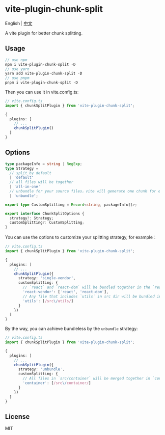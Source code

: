# vite-plugin-chunk-split

English | [中文](./README-CN.md)

A vite plugin for better chunk splitting.

## Usage

```js
// use npm
npm i vite-plugin-chunk-split -D
// use yarn
yarn add vite-plugin-chunk-split -D
// use pnpm
pnpm i vite-plugin-chunk-split -D
```

Then you can use it in vite.config.ts:
```ts
// vite.config.ts
import { chunkSplitPlugin } from 'vite-plugin-chunk-split';

{
  plugins: [
    // ...
    chunkSplitPlugin()
  ]
}
```

## Options
```ts
type packageInfo = string | RegExp;
type Strategy =
  // split by default
  | 'default'
  // all files will be together
  | 'all-in-one'
  // unbundle for your source files，vite will generate one chunk for every file
  | 'unbundle';

export type CustomSplitting = Record<string, packageInfo[]>;

export interface ChunkSplitOptions {
  strategy?: Strategy;
  customSplitting?: CustomSplitting;
}
```
You can use the options to customize your splitting strategy, for example：
```ts
// vite.config.ts
import { chunkSplitPlugin } from 'vite-plugin-chunk-split';

{
  plugins: [
    // ...
    chunkSplitPlugin({
      strategy: 'single-vendor',
      customSplitting: {
        // `react` and `react-dom` will be bundled together in the `react-vendor` chunk (with their dependencies, such as object-assign)
        'react-vendor': ['react', 'react-dom'],
        // Any file that includes `utils` in src dir will be bundled in the `utils` chunk
        'utils': [/src\/utils/]
      }
    })
  ]
}
```

By the way, you can achieve bundleless by the `unbundle` strategy:
```ts
// vite.config.ts
import { chunkSplitPlugin } from 'vite-plugin-chunk-split';

{
  plugins: [
    // ...
    chunkSplitPlugin({
      strategy: 'unbundle',
      customSplitting: {
        // All files in `src/container` will be merged together in `container` chunk
        'container': [/src\/container/]
      }
    })
  ]
}
```

## License

MIT
